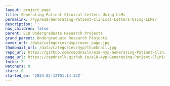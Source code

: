 ```yaml
---
layout: project_page
title: Generating Patient Clinical Letters Using LLMs
permalink: /4yp/e18/Generating-Patient-Clinical-Letters-Using-LLMs/
description: ''
has_children: false
parent: E18 Undergraduate Research Projects
grand_parent: Undergraduate Research Projects
cover_url: /data/categories/4yp/cover_page.jpg
thumbnail_url: /data/categories/4yp/thumbnail.jpg
repo_url: https://github.com/cepdnaclk/e18-4yp-Generating-Patient-Clinical-Letters-Using-LLMs
page_url: https://cepdnaclk.github.io/e18-4yp-Generating-Patient-Clinical-Letters-Using-LLMs
forks: 2
watchers: 0
stars: 0
started_on: '2024-02-12T01:14:33Z'
---
```


